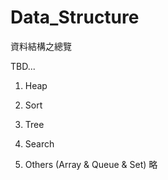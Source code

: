 # Data_Structure
資料結構之總覽

TBD...

1. Heap

2. Sort

3. Tree

4. Search

5. Others (Array & Queue & Set) 略 
